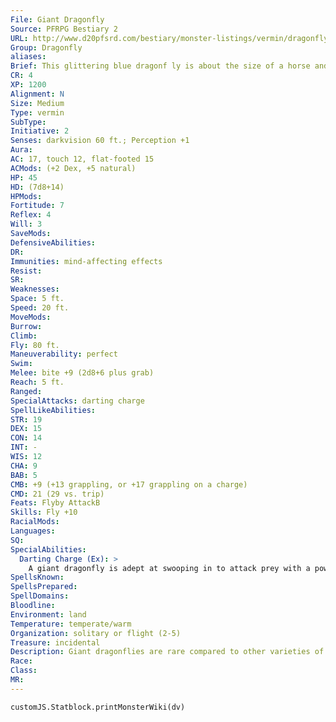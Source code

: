 ```yaml
---
File: Giant Dragonfly
Source: PFRPG Bestiary 2
URL: http://www.d20pfsrd.com/bestiary/monster-listings/vermin/dragonfly-giant
Group: Dragonfly
aliases: 
Brief: This glittering blue dragonf ly is about the size of a horse and is large enough to carry off small farm animals or people.
CR: 4
XP: 1200
Alignment: N
Size: Medium
Type: vermin
SubType: 
Initiative: 2
Senses: darkvision 60 ft.; Perception +1
Aura: 
AC: 17, touch 12, flat-footed 15
ACMods: (+2 Dex, +5 natural)
HP: 45
HD: (7d8+14)
HPMods: 
Fortitude: 7
Reflex: 4
Will: 3
SaveMods: 
DefensiveAbilities: 
DR: 
Immunities: mind-affecting effects
Resist: 
SR: 
Weaknesses: 
Space: 5 ft.
Speed: 20 ft.
MoveMods: 
Burrow: 
Climb: 
Fly: 80 ft.
Maneuverability: perfect
Swim: 
Melee: bite +9 (2d8+6 plus grab)
Reach: 5 ft.
Ranged: 
SpecialAttacks: darting charge
SpellLikeAbilities: 
STR: 19
DEX: 15
CON: 14
INT: -
WIS: 12
CHA: 9
BAB: 5
CMB: +9 (+13 grappling, or +17 grappling on a charge)
CMD: 21 (29 vs. trip)
Feats: Flyby AttackB
Skills: Fly +10
RacialMods: 
Languages: 
SQ: 
SpecialAbilities:
  Darting Charge (Ex): >
    A giant dragonfly is adept at swooping in to attack prey with a powerful bite and then, just as quickly, swooping back up out of reach. As a result, a giant dragonfly gains Flyby Attack as a bonus feat. In addition, if a giant dragonfly charges while flying, it receives a +4 bonus on CMB checks made to grapple foes.
SpellsKnown: 
SpellsPrepared: 
SpellDomains: 
Bloodline: 
Environment: land
Temperature: temperate/warm
Organization: solitary or flight (2-5)
Treasure: incidental
Description: Giant dragonflies are rare compared to other varieties of giant insects, and fortunately so, since they are voracious hunters of warm-blooded prey, including humanoids.  The creatures typically lair in overgrown or lightly wooded areas, using foliage as cover. When they spot potential prey out in the open, the dragonf lies swoop to the attack, using their superior flight speed and maneuverability to run most prey to ground or carrying off smaller foes to eat them somewhere safe. Giant dragonf lies feed on carrion when fresh prey is not available, and the scent of a fresh kill often attracts them.  Many swamp-dwelling cultures attach religious significance to brightly colored and ravenous giant dragonf lies, particularly boggards. The frog-men attach particular significance to a giant dragonf ly's color, and their priest-kings often refuse to eat anything but specific colors of giant dragonf lies.
Race: 
Class: 
MR: 
---
```

```dataviewjs
customJS.Statblock.printMonsterWiki(dv)
```
